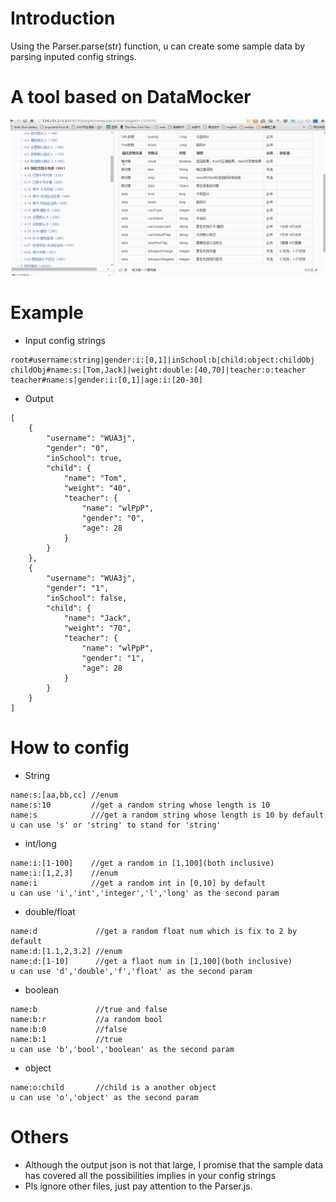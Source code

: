 # Introduction
Using the Parser.parse(str)  function, u can create some sample data by parsing inputed config strings.

# A tool based on DataMocker
![Alt demo](https://github.com/yaojijiayou/DataMocker/blob/master/demo.gif)

# Example
- Input config strings
````
root#username:string|gender:i:[0,1]|inSchool:b|child:object:childObj
childObj#name:s:[Tom,Jack]|weight:double:[40,70]|teacher:o:teacher
teacher#name:s|gender:i:[0,1]|age:i:[20-30]
````

- Output
````
[
    {
        "username": "WUA3j",
        "gender": "0",
        "inSchool": true,
        "child": {
            "name": "Tom",
            "weight": "40",
            "teacher": {
                "name": "wlPpP",
                "gender": "0",
                "age": 28
            }
        }
    },
    {
        "username": "WUA3j",
        "gender": "1",
        "inSchool": false,
        "child": {
            "name": "Jack",
            "weight": "70",
            "teacher": {
                "name": "wlPpP",
                "gender": "1",
                "age": 28
            }
        }
    }
]
````



# How to config
- String
````
name:s:[aa,bb,cc] //enum
name:s:10         //get a random string whose length is 10
name:s            ///get a random string whose length is 10 by default
u can use 's' or 'string' to stand for 'string'
````

- int/long
````
name:i:[1-100]    //get a random in [1,100](both inclusive)
name:i:[1,2,3]	  //enum
name:i            //get a random int in [0,10] by default
u can use 'i','int','integer','l','long' as the second param
````
- double/float
````
name:d             //get a random float num which is fix to 2 by default
name:d:[1.1,2,3.2] //enum
name:d:[1-10]      //get a flaot num in [1,100](both inclusive)
u can use 'd','double','f','float' as the second param
````
- boolean
````
name:b             //true and false
name:b:r           //a random bool
name:b:0           //false
name:b:1           //true
u can use 'b','bool','boolean' as the second param
````
- object
````
name:o:child       //child is a another object
u can use 'o','object' as the second param
````

# Others
- Although the output json is not that large,  I promise that the sample data has covered all the possibilities implies in your config strings
- Pls ignore other files, just pay attention to the Parser.js.



